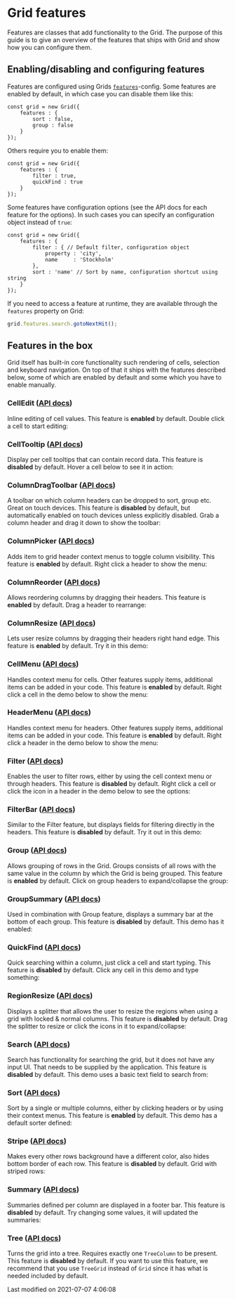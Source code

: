 # Grid features
Features are classes that add functionality to the Grid. The purpose of this guide is to give an overview of the features 
that ships with Grid and show how you can configure them.

## Enabling/disabling and configuring features
Features are configured using Grids [`features`](#Grid/view/Grid#config-features)-config. Some features are enabled by
default, in which case you can disable them like this:

```
const grid = new Grid({
    features : {
        sort : false,
        group : false
    }
});
```

Others require you to enable them:

```
const grid = new Grid({
    features : {
        filter : true,
        quickFind : true
    }
});
```

Some features have configuration options (see the API docs for each feature for the options). In such cases you can
specify an configuration object instead of `true`:

```
const grid = new Grid({
    features : {
        filter : { // Default filter, configuration object
            property : 'city',
            name     : 'Stockholm'
        },
        sort : 'name' // Sort by name, configuration shortcut using string
    }
});
```

If you need to access a feature at runtime, they are available through the `features` property on Grid:

```javascript
grid.features.search.gotoNextHit();
```

## Features in the box
Grid itself has built-in core functionality such rendering of cells, selection and keyboard navigation. On top of that 
it ships with the features described below, some of which are enabled by default and some which you have to enable 
manually. 

### CellEdit ([API docs](#Grid/feature/CellEdit))
Inline editing of cell values. This feature is **enabled** by default. Double click a cell to start editing:

<div class="external-example" data-file="Grid/guides/features/CellEdit.js"></div>

### CellTooltip ([API docs](#Grid/feature/CellTooltip))
Display per cell tooltips that can contain record data. This feature is **disabled** by default. Hover a cell below to
see it in action:

<div class="external-example" data-file="Grid/guides/features/CellTooltip.js"></div>

### ColumnDragToolbar ([API docs](#Grid/feature/ColumnDragToolbar))
A toolbar on which column headers can be dropped to sort, group etc. Great on touch devices. This feature is **disabled** 
by default, but automatically enabled on touch devices unless explicitly disabled. Grab a column header and drag it down
to show the toolbar:

<div class="external-example" data-file="Grid/guides/features/ColumnDragToolbar.js"></div>

### ColumnPicker ([API docs](#Grid/feature/ColumnPicker))
Adds item to grid header context menus to toggle column visibility. This feature is **enabled** by default. Right click
a header to show the menu:

<div class="external-example" data-file="Grid/guides/features/ColumnPicker.js"></div>

### ColumnReorder ([API docs](#Grid/feature/ColumnReorder))
Allows reordering columns by dragging their headers. This feature is **enabled** by default. Drag a header to rearrange:

<div class="external-example" data-file="Grid/guides/features/ColumnReorder.js"></div>

### ColumnResize ([API docs](#Grid/feature/ColumnResize))
Lets user resize columns by dragging their headers right hand edge. This feature is **enabled** by default. Try it in
this demo:

<div class="external-example" data-file="Grid/guides/features/ColumnResize.js"></div>

### CellMenu ([API docs](#Grid/feature/CellMenu))
Handles context menu for cells. Other features supply items, additional items can be added in your code.
This feature is **enabled** by default. Right click a cell in the demo below to show the menu:

<div class="external-example" data-file="Grid/guides/features/CellMenu.js"></div>

### HeaderMenu ([API docs](#Grid/feature/HeaderMenu))
Handles context menu for headers. Other features supply items, additional items can be added in your code.
This feature is **enabled** by default. Right click a header in the demo below to show the menu:

<div class="external-example" data-file="Grid/guides/features/HeaderMenu.js"></div>

### Filter ([API docs](#Grid/feature/Filter))
Enables the user to filter rows, either by using the cell context menu or through headers. This feature is **disabled** 
by default. Right click a cell or click the icon in a header in the demo below to see the options:

<div class="external-example" data-file="Grid/guides/features/Filter.js"></div>

### FilterBar ([API docs](#Grid/feature/FilterBar))
Similar to the Filter feature, but displays fields for filtering directly in the headers. This feature is **disabled** 
by default. Try it out in this demo:

<div class="external-example" data-file="Grid/guides/features/FilterBar.js"></div>

### Group ([API docs](#Grid/feature/Group))
Allows grouping of rows in the Grid. Groups consists of all rows with the same value in the column by which the Grid is
being grouped. This feature is **enabled** by default. Click on group headers to expand/collapse the group:

<div class="external-example" data-file="Grid/guides/features/Group.js"></div>

### GroupSummary ([API docs](#Grid/feature/GroupSummary))
Used in combination with Group feature, displays a summary bar at the bottom of each group. This feature is **disabled** 
by default. This demo has it enabled:

<div class="external-example" data-file="Grid/guides/features/GroupSummary.js"></div>

### QuickFind ([API docs](#Grid/feature/QuickFind))
Quick searching within a column, just click a cell and start typing. This feature is **disabled** by default. Click any
cell in this demo and type something:

<div class="external-example" data-file="Grid/guides/features/QuickFind.js"></div>

### RegionResize ([API docs](#Grid/feature/RegionResize))
Displays a splitter that allows the user to resize the regions when using a grid with locked & normal columns. This 
feature is **disabled** by default. Drag the splitter to resize or click the icons in it to expand/collapse:

<div class="external-example" data-file="Grid/guides/features/RegionResize.js"></div>

### Search ([API docs](#Grid/feature/Search))
Search has functionality for searching the grid, but it does not have any input UI. That needs to be supplied by the
application. This feature is **disabled** by default. This demo uses a basic text field to search from:

<div class="external-example" data-file="Grid/guides/features/Search.js"></div>

### Sort ([API docs](#Grid/feature/Sort))
Sort by a single or multiple columns, either by clicking headers or by using their context menus. This feature is 
**enabled** by default. This demo has a default sorter defined:

<div class="external-example" data-file="Grid/guides/features/Sort.js"></div>

### Stripe ([API docs](#Grid/feature/Stripe))
Makes every other rows background have a different color, also hides bottom border of each row. This feature is 
**disabled** by default. Grid with striped rows:

<div class="external-example" data-file="Grid/guides/features/Stripe.js"></div>

### Summary ([API docs](#Grid/feature/Summary))
Summaries defined per column are displayed in a footer bar. This feature is **disabled** by default. Try changing some
values, it will updated the summaries:

<div class="external-example" data-file="Grid/guides/features/Summary.js"></div>

### Tree ([API docs](#Grid/feature/Tree))
Turns the grid into a tree. Requires exactly one `TreeColumn` to be present. This feature is **disabled** by default.
If you want to use this feature, we recommend that you use `TreeGrid` instead of `Grid` since it has what is needed 
included by default. 

<div class="external-example" data-file="Grid/guides/features/TreeGrid.js"></div>


<p class="last-modified">Last modified on 2021-07-07 4:06:08</p>